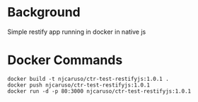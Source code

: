 # Background
Simple restify app running in docker in native js 

# Docker Commands
```
docker build -t njcaruso/ctr-test-restifyjs:1.0.1 .
docker push njcaruso/ctr-test-restifyjs:1.0.1
docker run -d -p 80:3000 njcaruso/ctr-test-restifyjs:1.0.1
```